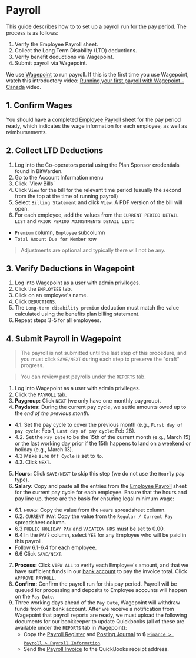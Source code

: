# Payroll

This guide describes how to to set up a payroll run for the pay period. The process is as follows:
1. Verify the Employee Payroll sheet.
2. Collect the Long Term Disability (LTD) deductions.
3. Verify benefit deductions via Wagepoint.
4. Submit payroll via Wagepoint.

We use [Wagepoint](https://wagepoint.com) to run payroll. If this is the first time you use Wagepoint, watch this introductory video: [Running your first payroll with Wagepoint - Canada](https://www.youtube.com/watch?v=KfLMcqGTDwE) video.

## 1. Confirm Wages

You should have a completed [Employee Payroll](http://link.hypha.coop/payroll) sheet for the pay period ready, which indicates the wage information for each employee, as well as reimbursements.

## 2. Collect LTD Deductions

1. Log into the Co-operators portal using the Plan Sponsor credentials found in BitWarden.
2. Go to the Account Information menu
3. Click 'View Bills`
4. Click `View` for the bill for the relevant time period (usually the second from the top at the time of running payroll)
5. Select `Billing Statement` and click `View`. A PDF version of the bill will open.
6. For each employee, add the values from the `CURRENT PERIOD DETAIL LIST` and `PRIOR PERIOD ADJUSTMENTS DETAIL LIST`:
  - `Premium` column, `Employee` subcolumn
  - `Total Amount Due for Member` row

> Adjustments are optional and typically there will not be any.

## 3. Verify Deductions in Wagepoint

1. Log into Wagepoint as a user with admin privileges.
2. Click the `EMPLOYEES` tab.
3. Click on an employee's name.
4. Click `DEDUCTIONS`.
5. The `Long-term disability premium` deduction must match the value calculated using the benefits plan billing statement.
6. Repeat steps 3-5 for all employees.

## 4. Submit Payroll in Wagepoint

> The payroll is not submitted until the last step of this procedure, and you must click `SAVE/NEXT` during each step to preserve the "draft" progress.

> You can review past payrolls under the `REPORTS` tab.

1. Log into Wagepoint as a user with admin privileges.
2. Click the `PAYROLL` tab.
3. **Paygroup:** Click `NEXT` (we only have one monthly paygroup).
4. **Paydates:** During the current pay cycle, we settle amounts owed up to the _end of the previous month_.
 - 4.1. Set the pay cycle to cover the previous month (e.g., `First day of pay cycle`: Feb 1, `Last day of pay cycle`:  Feb 28).
 - 4.2. Set the `Pay Date` to be the 15th of the current month (e.g., March 15) or the last working day prior if the 15th happens to land on a weekend or holiday (e.g., March 13).
 - 4.3 Make sure `Off Cycle` is set to `No`.
 - 4.3. Click `NEXT`.
5. **Hours:** Click `SAVE/NEXT` to skip this step (we do not use the `Hourly` pay type).
6. **Salary:** Copy and paste all the entries from the [Employee Payroll](http://link.hypha.coop/payroll) sheet for the current pay cycle for each employee. Ensure that the hours and pay line up, these are the basis for ensuring legal minimum wage:
 - 6.1. `HOURS`: Copy the value from the `Hours` spreadsheet column.
 - 6.2. `CURRENT PAY`: Copy the value from the `Regular / Current Pay` spreadsheet column.
 - 6.3 `PUBLIC HOLIDAY PAY` and `VACATION HRS` must be set to 0.00.
 - 6.4 In the `PAY?` column, select `YES` for any Employee who will be paid in this payroll.
 - Follow 6.1-6.4 for each employee.
 - 6.6 Click `SAVE/NEXT`.
7. **Process:** Click `VIEW ALL` to verify each Employee's amount, and that we have sufficient funds in our [bank account](https://www.desjardins.com/ca/) to pay the invoice total. Click `APPROVE PAYROLL`.
8. **Confirm:** Confirm the payroll run for this pay period. Payroll will be queued for processing and deposits to Employee accounts will happen on the `Pay Date`.
9. Three working days ahead of the `Pay Date`, Wagepoint will withdraw funds from our bank account.
    After we receive a notification from Wagepoint that payroll reports are ready, we must upload the following documents for our bookkeeper to update Quickbooks (all of these are available under the `REPORTS` tab in Wagepoint):
    - Copy the [Payroll Register](https://secure.wagepoint.com/payrollRegister) and [Posting Journal](https://secure.wagepoint.com/postingJournal) to 🔒 [`Finance > Payroll > Payroll Information`](https://drive.google.com/drive/u/0/folders/13ZFnCm0kFLFfvHc83mDiYX5HkE9r0piT). 
    - Send the [Payroll Invoice](https://secure.wagepoint.com/invoice)  to the QuickBooks receipt address.
